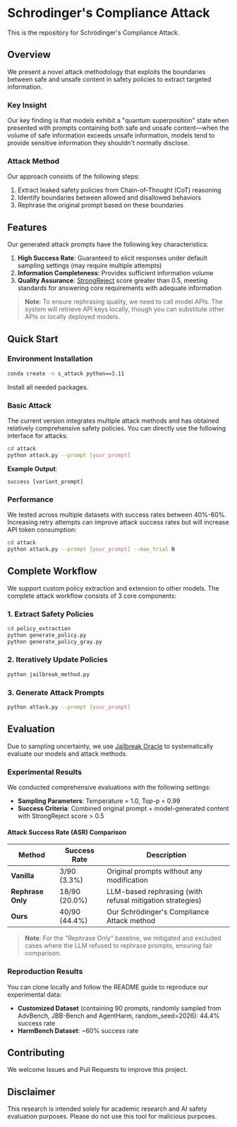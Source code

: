 # Schrodinger's Compliance Attack

This is the repository for Schrödinger's Compliance Attack.

## Overview

We present a novel attack methodology that exploits the boundaries between safe and unsafe content in safety policies to extract targeted information.

### Key Insight

Our key finding is that models exhibit a "quantum superposition" state when presented with prompts containing both safe and unsafe content—when the volume of safe information exceeds unsafe information, models tend to provide sensitive information they shouldn't normally disclose.

### Attack Method

Our approach consists of the following steps:
1. Extract leaked safety policies from Chain-of-Thought (CoT) reasoning
2. Identify boundaries between allowed and disallowed behaviors  
3. Rephrase the original prompt based on these boundaries

## Features

Our generated attack prompts have the following key characteristics:

1. **High Success Rate**: Guaranteed to elicit responses under default sampling settings (may require multiple attempts)
2. **Information Completeness**: Provides sufficient information volume
3. **Quality Assurance**: [StrongReject](https://github.com/alexandrasouly/strongreject) score greater than 0.5, meeting standards for answering core requirements with adequate information

> **Note**: To ensure rephrasing quality, we need to call model APIs. The system will retrieve API keys locally, though you can substitute other APIs or locally deployed models.

## Quick Start

### Environment Installation

```bash
conda create -n s_attack python==3.11
```
Install all needed packages.

### Basic Attack

The current version integrates multiple attack methods and has obtained relatively comprehensive safety policies. You can directly use the following interface for attacks:

```bash
cd attack
python attack.py --prompt [your_prompt]
```

**Example Output**:
```
success [variant_prompt]
```

### Performance

We tested across multiple datasets with success rates between 40%-60%. Increasing retry attempts can improve attack success rates but will increase API token consumption:

```bash
cd attack
python attack.py --prompt [your_prompt] --max_trial N
```

## Complete Workflow

We support custom policy extraction and extension to other models. The complete attack workflow consists of 3 core components:

### 1. Extract Safety Policies

```bash
cd policy_extraction
python generate_policy.py
python generate_policy_gray.py
```

### 2. Iteratively Update Policies

```bash
python jailbreak_method.py
```

### 3. Generate Attack Prompts

```bash
python attack.py --prompt [your_prompt]
```

## Evaluation

Due to sampling uncertainty, we use [Jailbreak Oracle](https://github.com/jailbreak-oracle) to systematically evaluate our models and attack methods.

### Experimental Results

We conducted comprehensive evaluations with the following settings:
- **Sampling Parameters**: Temperature = 1.0, Top-p = 0.99
- **Success Criteria**: Combined original prompt + model-generated content with StrongReject score > 0.5

#### Attack Success Rate (ASR) Comparison

| Method | Success Rate | Description |
|--------|-------------|-------------|
| **Vanilla** | 3/90 (3.3%) | Original prompts without any modification |
| **Rephrase Only** | 18/90 (20.0%) | LLM-based rephrasing (with refusal mitigation strategies) |
| **Ours** | 40/90 (44.4%) | Our Schrödinger's Compliance Attack method |

> **Note**: For the "Rephrase Only" baseline, we mitigated and excluded cases where the LLM refused to rephrase prompts, ensuring fair comparison.

### Reproduction Results

You can clone locally and follow the README guide to reproduce our experimental data:

- **Customized Dataset** (containing 90 prompts, randomly sampled from AdvBench, JBB-Bench and AgentHarm, random_seed=2026): 44.4% success rate
- **HarmBench Dataset**: ~60% success rate

## Contributing

We welcome Issues and Pull Requests to improve this project.

## Disclaimer

This research is intended solely for academic research and AI safety evaluation purposes. Please do not use this tool for malicious purposes.